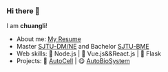 ### Hi there 👋

<!--
**chuangli1/chuangli1** is a ✨ _special_ ✨ repository because its `README.md` (this file) appears on your GitHub profile.

Here are some ideas to get you started:

- 🔭 I’m currently working on ...
- 🌱 I’m currently learning ...
- 👯 I’m looking to collaborate on ...
- 🤔 I’m looking for help with ...
- 💬 Ask me about ...
- 📫 How to reach me: ...
- 😄 Pronouns: ...
- ⚡ Fun fact: ...
-->
I am __chuangli__!
* About me: [My Resume](https://chuangli1.github.io)
* Master [SJTU-DM/NE](http://dmne.sjtu.edu.cn/) and Bachelor [SJTU-BME](http://bme.sjtu.edu.cn/)
* Web skills: 🌱 Node.js | :eyes: Vue.js&&React.js | :construction_worker: Flask
* Projects: :baby: [AutoCell](https://github.com/chuangli1/AutoCell) | :yum: [AutoBioSystem](https://github.com/AutoBioSystem)
